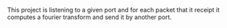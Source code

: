 
This project is listening to a given port and for each packet that it receipt it computes a fourier transform and send it by another port.
